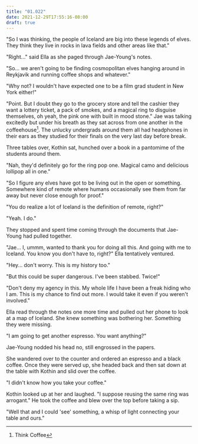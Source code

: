 ```yaml
---
title: "01.022"
date: 2021-12-29T17:55:16-08:00
draft: true
---
```

"So I was thinking, the people of Iceland are big into these legends of elves. They think they live in rocks in lava fields and other areas like that."

"Right..." said Ella as she paged through Jae-Young's notes. 

"So... we aren't going to be finding cosmopolitan elves hanging around in Reykjavik and running coffee shops and whatever."

"Why not? I wouldn't have expected one to be a film grad student in New York either!"

"Point. But I doubt they go to the grocery store and tell the cashier they want a lottery ticket, a pack of smokes, and a magical ring to disguise themselves, oh yeah, the pink one with built in mood stone." Jae was talking excitedly but under his breath as they sat across from one another in the coffeehouse[^1]. The unlucky undergrads  around them all had headphones in their ears as they studied for their finals on the very last day before break. 

Three tables over, Kothin sat, hunched over a book in a pantomime of the students around them. 

"Nah, they'd definitely go for the ring pop one. Magical camo and delicious lollipop all in one."

"So I figure any elves have got to be living out in the open or something. Somewhere kind of remote where humans occasionally see them from  far away but never close enough for proof."

"You do realize a lot of Iceland is the definition of remote, right?"

"Yeah. I do."

They stopped and spent time coming through the documents that Jae-Young had pulled together. 

"Jae... I, ummm, wanted to thank you for doing all this. And going with me to Iceland. You know you don't have to, right?" Ella tentatively ventured. 

"Hey... don't worry. This is my history too."

"But this could be super dangerous. I've been stabbed. Twice!"

"Don't deny my agency in this. My whole life I have been a freak hiding who I am. This is my chance to find out more. I would take it even if you weren't involved."

Ella read through the notes one more time and pulled out her phone to look at a map of Iceland. She knew something was bothering her. Something they were missing. 

"I am going to get another espresso. You want anything?"

Jae-Young nodded his head no, still engrossed in the papers. 

She wandered over to the counter and ordered an espresso and a black coffee. Once they were served up, she headed back and then sat down at the table with Kothin and slid over the coffee. 

"I didn't know how you take your coffee."

Kothin looked up at her and laughed. "I suppose reusing the same ring was arrogant." He took the coffee and blew over the top before taking a sip. 

"Well that and I could 'see' something, a whisp of light connecting your table and ours."




[^1]: Think Coffee